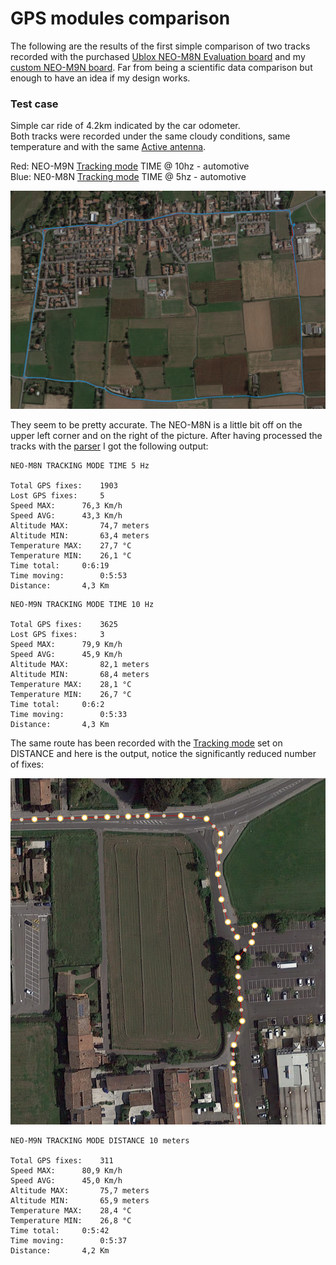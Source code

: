 # GPS modules comparison

The following are the results of the first simple comparison of two tracks recorded with the purchased [Ublox NEO-M8N Evaluation board](https://www.gnss.store/gnss-gps-modules/44-ublox-neo-m8n-gps-gnss-receiver-board-with-sma-for-uav-robots.html) and my [custom NEO-M9N board](https://github.com/Gbertaz/GloBoSaT/blob/master/images/neo-m9n.jpg). Far from being a scientific data comparison but enough to have an idea if my design works.

### Test case
Simple car ride of 4.2km indicated by the car odometer.\
Both tracks were recorded under the same cloudy conditions, same temperature and with the same [Active antenna](https://www.gnss.store/rf-gps-antennas/25-high-performance-active-gps-antenna.html).

Red:  NEO-M9N [Tracking mode](doc/TrackingModes.md) TIME @ 10hz - automotive \
Blue: NE0-M8N [Tracking mode](doc/TrackingModes.md) TIME @ 5hz - automotive

![Gps modules comparison](https://github.com/Gbertaz/GloBoSaT/blob/master/images/test1.png)

 They seem to be pretty accurate. The NEO-M8N is a little bit off on the upper left corner and on the right of the picture. After having processed the tracks with the [parser](https://github.com/Gbertaz/GlobosatTrackParser) I got the following output:
 
```
NEO-M8N TRACKING MODE TIME 5 Hz

Total GPS fixes:	1903
Lost GPS fixes:		5
Speed MAX:		76,3 Km/h
Speed AVG:		43,3 Km/h
Altitude MAX:		74,7 meters
Altitude MIN:		63,4 meters
Temperature MAX:	27,7 °C
Temperature MIN:	26,1 °C
Time total:		0:6:19
Time moving:		0:5:53
Distance:		4,3 Km
```
 
```
NEO-M9N TRACKING MODE TIME 10 Hz

Total GPS fixes:	3625
Lost GPS fixes:		3
Speed MAX:		79,9 Km/h
Speed AVG:		45,9 Km/h
Altitude MAX:		82,1 meters
Altitude MIN:		68,4 meters
Temperature MAX:	28,1 °C
Temperature MIN:	26,7 °C
Time total:		0:6:2
Time moving:		0:5:33
Distance:		4,3 Km
```
 
 The same route has been recorded with the [Tracking mode](doc/TrackingModes.md) set on DISTANCE and here is the output, notice the significantly reduced number of fixes:
 
![Tracking mode distance](https://github.com/Gbertaz/GloBoSaT/blob/master/images/detail10m.png)

```
NEO-M9N TRACKING MODE DISTANCE 10 meters

Total GPS fixes:	311
Speed MAX:		80,9 Km/h
Speed AVG:		45,0 Km/h
Altitude MAX:		75,7 meters
Altitude MIN:		65,9 meters
Temperature MAX:	28,4 °C
Temperature MIN:	26,8 °C
Time total:		0:5:42
Time moving:		0:5:37
Distance:		4,2 Km
```
